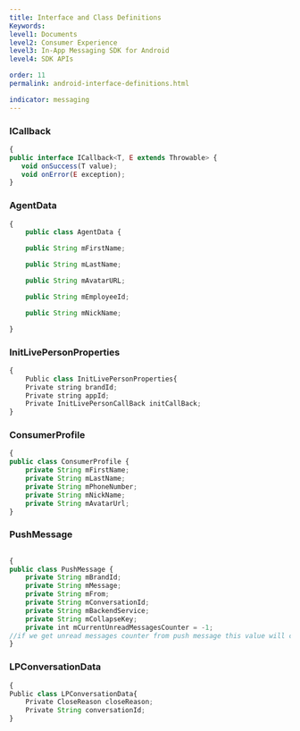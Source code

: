 ```yaml
---
title: Interface and Class Definitions
Keywords:
level1: Documents
level2: Consumer Experience
level3: In-App Messaging SDK for Android
level4: SDK APIs

order: 11
permalink: android-interface-definitions.html

indicator: messaging
---
```


### ICallback

```javascript
{
public interface ICallback<T, E extends Throwable> {
   void onSuccess(T value);
   void onError(E exception);
}
```

### AgentData

```javascript
{
    public class AgentData {

    public String mFirstName;

    public String mLastName;

    public String mAvatarURL;

    public String mEmployeeId;

    public String mNickName;

}
```



### InitLivePersonProperties

```javascript
{
    Public class InitLivePersonProperties{
    Private string brandId;
    Private string appId;
    Private InitLivePersonCallBack initCallBack;
}
```


### ConsumerProfile

```javascript
{
public class ConsumerProfile {
    private String mFirstName;
    private String mLastName;
    private String mPhoneNumber;
    private String mNickName;
    private String mAvatarUrl;
}
```

### PushMessage

```javascript

{
public class PushMessage {
    private String mBrandId;
    private String mMessage;
    private String mFrom;
    private String mConversationId;
    private String mBackendService;
    private String mCollapseKey;
    private int mCurrentUnreadMessagesCounter = -1;
//if we get unread messages counter from push message this value will contain it.
}
```

### LPConversationData


```javascript
{
Public class LPConversationData{
    Private CloseReason closeReason;
    Private String conversationId;
}
```
